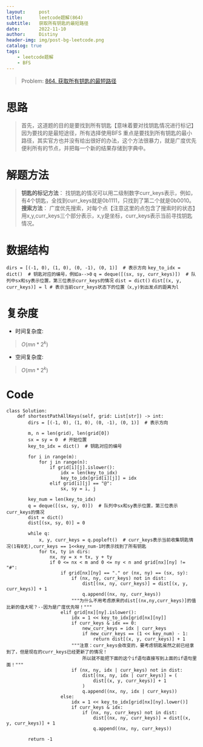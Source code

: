```yaml
---
layout:     post
title:      leetcode题解(864)
subtitle:   获取所有钥匙的最短路径
date:       2022-11-10
author:     Distiny
header-img: img/post-bg-leetcode.png
catalog: true
tags:
    - leetcode题解
    - BFS
---
```

> Problem: [864. 获取所有钥匙的最短路径](https://leetcode.cn/problems/shortest-path-to-get-all-keys/description/)

# 思路
> 首先，这道题的目的是要找到所有钥匙【意味着要对找钥匙情况进行标记】
> 因为要找的是最短途径，所有选择使用BFS
> 重点是要找到所有钥匙的最小路径，其实官方也并没有给出很好的办法，这个方法很暴力，就是广度优先便利所有的节点，并把每一个新的结果存储到字典中。

# 解题方法
> **钥匙的标记方法**：
> 找钥匙的情况可以用二级制数字curr_keys表示，例如，有4个钥匙，全找到curr_keys就是0b1111，只找到了第二个就是0b0010。
> **搜索方法**：
> 广度优先搜索，对每个点【注意这里的点包含了搜索时的状态】用x,y,curr_keys三个部分表示，x,y是坐标，curr_keys表示当前寻找钥匙情况。

# 数据结构
`dirs = [(-1, 0), (1, 0), (0, -1), (0, 1)]  # 表示方向`
`key_to_idx = dict()  # 钥匙对应的编号，例如a-->0`
`q = deque([(sx, sy, curr_keys)])  # 队列中sx和sy表示位置，第三位表示curr_keys的情况`
`dist = dict()`
`dist[(x, y, curr_keys)] = l # 表示当前curr_keys状态下的位置（x,y)到出发点的距离为l`

# 复杂度
- 时间复杂度: 
> $O(mn*2^k)$

- 空间复杂度: 
> $O(mn*2^k)$

# Code
```Python3 []
class Solution:
    def shortestPathAllKeys(self, grid: List[str]) -> int:
        dirs = [(-1, 0), (1, 0), (0, -1), (0, 1)]  # 表示方向

        m, n = len(grid), len(grid[0])
        sx = sy = 0  # 开始位置
        key_to_idx = dict()  # 钥匙对应的编号

        for i in range(m):
            for j in range(n):
                if grid[i][j].islower():
                    idx = len(key_to_idx)
                    key_to_idx[grid[i][j]] = idx
                elif grid[i][j] == "@":
                    sx, sy = i, j

        key_num = len(key_to_idx)
        q = deque([(sx, sy, 0)])  # 队列中sx和sy表示位置，第三位表示curr_keys的情况
        dist = dict()
        dist[(sx, sy, 0)] = 0

        while q:
            x, y, curr_keys = q.popleft()  # curr_keys表示当前收集钥匙情况(1有0无),curr_keys == 1<<key_num-1时表示找到了所有钥匙
            for tx, ty in dirs:
                nx, ny = x + tx, y + ty
                if 0 <= nx < m and 0 <= ny < n and grid[nx][ny] != "#":
                    if grid[nx][ny] == "." or (nx, ny) == (sx, sy):
                        if (nx, ny, curr_keys) not in dist:
                            dist[(nx, ny, curr_keys)] = dist[(x, y, curr_keys)] + 1
                            q.append((nx, ny, curr_keys))
                        """为什么不用考虑原来的dist[(nx,ny,curr_keys)]的值比新的值大呢？--因为是广度优先呀！"""
                    elif grid[nx][ny].islower():
                        idx = 1 << key_to_idx[grid[nx][ny]]
                        if curr_keys & idx == 0:
                            new_curr_keys = idx | curr_keys
                            if new_curr_keys == (1 << key_num) - 1:
                                return dist[(x, y, curr_keys)] + 1
                        """注意：curr_keys会改变的，要考虑钥匙虽然之前已经拿到了，但是现在的curr_keys已经更新了的情况！
                            所以就不能把下面的这个if语句直接写到上面的if语句里面！"""
                        if (nx, ny, idx | curr_keys) not in dist:
                            dist[(nx, ny, idx | curr_keys)] = (
                                dist[(x, y, curr_keys)] + 1
                            )
                            q.append((nx, ny, idx | curr_keys))
                    else:
                        idx = 1 << key_to_idx[grid[nx][ny].lower()]
                        if curr_keys & idx:
                            if (nx, ny, curr_keys) not in dist:
                                dist[(nx, ny, curr_keys)] = dist[(x, y, curr_keys)] + 1
                                q.append((nx, ny, curr_keys))

        return -1
```

